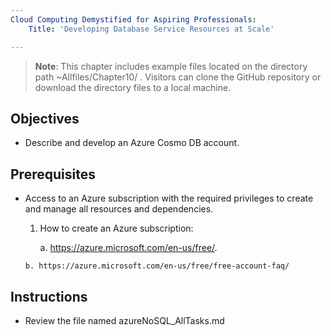 ```yaml
---
Cloud Computing Demystified for Aspiring Professionals:
    Title: 'Developing Database Service Resources at Scale'

---
```


>**Note**: This chapter includes example files located on the directory path ~Allfiles/Chapter10/ . Visitors can clone the GitHub repository or download the directory files to a local machine.

## Objectives

-   Describe and develop an Azure Cosmo DB account.


## Prerequisites

- Access to an Azure subscription with the required privileges to create and manage all resources and dependencies.

    1. How to create an Azure subscription:

	    a. https://azure.microsoft.com/en-us/free/.

      b. https://azure.microsoft.com/en-us/free/free-account-faq/

## Instructions
- Review the file named azureNoSQL_AllTasks.md


